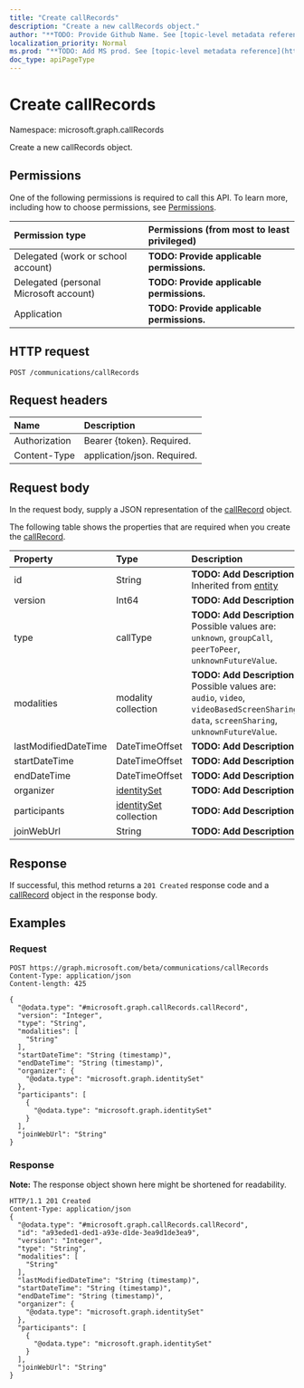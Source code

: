 ```yaml
---
title: "Create callRecords"
description: "Create a new callRecords object."
author: "**TODO: Provide Github Name. See [topic-level metadata reference](https://msgo.azurewebsites.net/add/document/guidelines/metadata.html#topic-level-metadata)**"
localization_priority: Normal
ms.prod: "**TODO: Add MS prod. See [topic-level metadata reference](https://msgo.azurewebsites.net/add/document/guidelines/metadata.html#topic-level-metadata)**"
doc_type: apiPageType
---
```


# Create callRecords

Namespace: microsoft.graph.callRecords

Create a new callRecords object.

## Permissions
One of the following permissions is required to call this API. To learn more, including how to choose permissions, see [Permissions](/concepts/permissions-reference.md).

|Permission type|Permissions (from most to least privileged)|
|:---|:---|
|Delegated (work or school account)|**TODO: Provide applicable permissions.**|
|Delegated (personal Microsoft account)|**TODO: Provide applicable permissions.**|
|Application|**TODO: Provide applicable permissions.**|

## HTTP request
<!-- {
  "blockType": "ignored"
}
-->
``` http
POST /communications/callRecords
```

## Request headers
|Name|Description|
|:---|:---|
|Authorization|Bearer {token}. Required.|
|Content-Type|application/json. Required.|

## Request body
In the request body, supply a JSON representation of the [callRecord](../resources/callrecords-callrecord.md) object.

The following table shows the properties that are required when you create the [callRecord](../resources/callrecords-callrecord.md).

|Property|Type|Description|
|:---|:---|:---|
|id|String|**TODO: Add Description** Inherited from [entity](../resources/callrecords-entity.md)|
|version|Int64|**TODO: Add Description**|
|type|callType|**TODO: Add Description**. Possible values are: `unknown`, `groupCall`, `peerToPeer`, `unknownFutureValue`.|
|modalities|modality collection|**TODO: Add Description**. Possible values are: `audio`, `video`, `videoBasedScreenSharing`, `data`, `screenSharing`, `unknownFutureValue`.|
|lastModifiedDateTime|DateTimeOffset|**TODO: Add Description**|
|startDateTime|DateTimeOffset|**TODO: Add Description**|
|endDateTime|DateTimeOffset|**TODO: Add Description**|
|organizer|[identitySet](../resources/callrecords-identityset.md)|**TODO: Add Description**|
|participants|[identitySet](../resources/callrecords-identityset.md) collection|**TODO: Add Description**|
|joinWebUrl|String|**TODO: Add Description**|



## Response
If successful, this method returns a `201 Created` response code and a [callRecord](../resources/callrecords-callrecord.md) object in the response body.

## Examples

### Request
<!-- {
  "blockType": "request",
  "name": "create_callrecord_from_"
}
-->
``` http
POST https://graph.microsoft.com/beta/communications/callRecords
Content-Type: application/json
Content-length: 425

{
  "@odata.type": "#microsoft.graph.callRecords.callRecord",
  "version": "Integer",
  "type": "String",
  "modalities": [
    "String"
  ],
  "startDateTime": "String (timestamp)",
  "endDateTime": "String (timestamp)",
  "organizer": {
    "@odata.type": "microsoft.graph.identitySet"
  },
  "participants": [
    {
      "@odata.type": "microsoft.graph.identitySet"
    }
  ],
  "joinWebUrl": "String"
}
```

### Response
**Note:** The response object shown here might be shortened for readability.
<!-- {
  "blockType": "response",
  "truncated": true,
  "@odata.type": "microsoft.graph.callrecords.callrecord"
}
-->
``` http
HTTP/1.1 201 Created
Content-Type: application/json
{
  "@odata.type": "#microsoft.graph.callRecords.callRecord",
  "id": "a93eded1-ded1-a93e-d1de-3ea9d1de3ea9",
  "version": "Integer",
  "type": "String",
  "modalities": [
    "String"
  ],
  "lastModifiedDateTime": "String (timestamp)",
  "startDateTime": "String (timestamp)",
  "endDateTime": "String (timestamp)",
  "organizer": {
    "@odata.type": "microsoft.graph.identitySet"
  },
  "participants": [
    {
      "@odata.type": "microsoft.graph.identitySet"
    }
  ],
  "joinWebUrl": "String"
}
```

